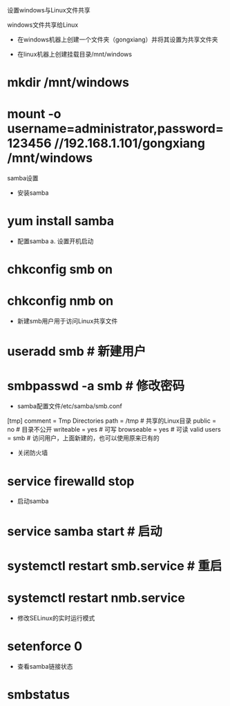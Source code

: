 设置windows与Linux文件共享

windows文件共享给Linux

- 在windows机器上创建一个文件夹（gongxiang）并将其设置为共享文件夹

- 在linux机器上创建挂载目录/mnt/windows

# mkdir /mnt/windows
# mount -o username=administrator,password=123456 //192.168.1.101/gongxiang /mnt/windows

samba设置

- 安装samba

# yum install samba

- 配置samba
a. 设置开机启动

# chkconfig smb on
# chkconfig nmb on

- 新建smb用户用于访问Linux共享文件

# useradd smb      # 新建用户
# smbpasswd -a smb  # 修改密码

- samba配置文件/etc/samba/smb.conf

[tmp]
comment = Tmp Directories
path = /tmp                        # 共享的Linux目录
public = no                        # 目录不公开
writeable = yes                    # 可写
browseable = yes                    # 可读
valid users = smb                  # 访问用户，上面新建的，也可以使用原来已有的

- 关闭防火墙

# service firewalld stop

- 启动samba

# service samba start  # 启动
# systemctl restart smb.service # 重启
# systemctl restart nmb.service

- 修改SELinux的实时运行模式

# setenforce 0

- 查看samba链接状态

# smbstatus
